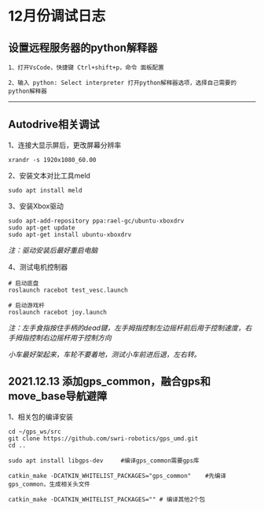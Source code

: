 # 12月份调试日志

## 设置远程服务器的python解释器

```
1、打开VsCode，快捷键 Ctrl+shift+p，命令 面板配置

2、输入 python: Select interpreter 打开python解释器选项，选择自己需要的python解释器
```

---

## Autodrive相关调试

1、连接大显示屏后，更改屏幕分辨率
```shell
xrandr -s 1920x1080_60.00
```

2、安装文本对比工具meld
```shell
sudo apt install meld
```

3、安装Xbox驱动
```shell
sudo apt-add-repository ppa:rael-gc/ubuntu-xboxdrv
sudo apt-get update
sudo apt-get install ubuntu-xboxdrv
```
*注：驱动安装后最好重启电脑*

4、测试电机控制器
```shell
# 启动底盘
roslaunch racebot test_vesc.launch

# 启动游戏杆
roslaunch racebot joy.launch
```
*注：左手食指按住手柄的dead键，左手拇指控制左边摇杆前后用于控制速度，右手拇指控制右边摇杆用于控制方向*

*小车最好架起来，车轮不要着地，测试小车前进后退，左右转。*

## 2021.12.13 添加gps_common，融合gps和move_base导航避障

1、相关包的编译安装

```shell
cd ~/gps_ws/src
git clone https://github.com/swri-robotics/gps_umd.git
cd ..

sudo apt install libgps-dev 	#编译gps_common需要gps库

catkin_make -DCATKIN_WHITELIST_PACKAGES="gps_common"	#先编译gps_common，生成相关头文件

catkin_make -DCATKIN_WHITELIST_PACKAGES="" # 编译其他2个包
```